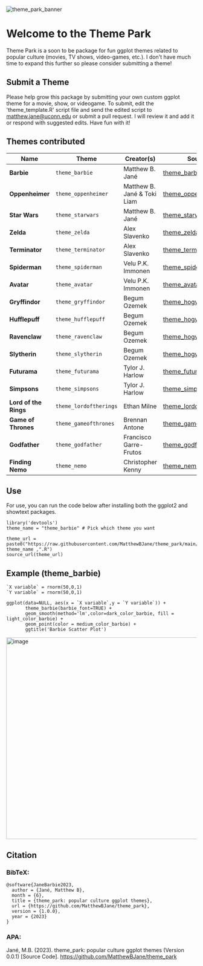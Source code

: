 ![theme_park_banner](https://github.com/MatthewBJane/theme_park/assets/52077481/4c2e2885-d879-46e6-b61d-b253d8382597)

# Welcome to the Theme Park
Theme Park is a soon to be package for fun ggplot themes related to popular culture (movies, TV shows, video-games, etc.). I don't have much time to expand this further so please consider submitting a theme!

## Submit a Theme
Please help grow this package by submitting your own custom ggplot theme for a movie, show, or videogame. To submit, edit the 'theme_template.R' script file and send the edited script to matthew.jane@uconn.edu or submit a pull request. I will review it and add it or respond with suggested edits. Have fun with it!

## Themes contributed

Name | Theme | Creator(s) | Source
---- | ----- | ---------- | ------
**Barbie** | `theme_barbie` | Matthew B. Jané | [theme_barbie.R](https://raw.githubusercontent.com/MatthewBJane/theme_park/main/theme_barbie.R)
**Oppenheimer** | `theme_oppenheimer` | Matthew B. Jané & Toki Liam | [theme_oppenheimer.R](https://raw.githubusercontent.com/MatthewBJane/theme_park/main/theme_oppenheimer.R)
**Star Wars** | `theme_starwars` | Matthew B. Jané | [theme_starwars.R](https://raw.githubusercontent.com/MatthewBJane/theme_park/main/theme_starwars.R)
**Zelda** | `theme_zelda` | Alex Slavenko | [theme_zelda.R](https://raw.githubusercontent.com/MatthewBJane/theme_park/main/theme_zelda.R)
**Terminator** | `theme_terminator` | Alex Slavenko | [theme_terminator.R](https://raw.githubusercontent.com/MatthewBJane/theme_park/main/theme_terminator.R)
**Spiderman** | `theme_spiderman` | Velu P.K. Immonen | [theme_spiderman.R](https://raw.githubusercontent.com/MatthewBJane/theme_park/main/theme_spiderman.R)
**Avatar** | `theme_avatar` | Velu P.K. Immonen | [theme_avatar.R](https://raw.githubusercontent.com/MatthewBJane/theme_park/main/theme_avatar.R)
**Gryffindor** | `theme_gryffindor` | Begum Ozemek | [theme_hogwarts.R](https://raw.githubusercontent.com/MatthewBJane/theme_park/main/theme_hogwarts.R)
**Hufflepuff** | `theme_hufflepuff` | Begum Ozemek | [theme_hogwarts.R](https://raw.githubusercontent.com/MatthewBJane/theme_park/main/theme_hogwarts.R)
**Ravenclaw** | `theme_ravenclaw` | Begum Ozemek | [theme_hogwarts.R](https://raw.githubusercontent.com/MatthewBJane/theme_park/main/theme_hogwarts.R)
**Slytherin** | `theme_slytherin` | Begum Ozemek | [theme_hogwarts.R](https://raw.githubusercontent.com/MatthewBJane/theme_park/main/theme_hogwarts.R)
**Futurama** | `theme_futurama` | Tylor J. Harlow | [theme_futurama.R](https://raw.githubusercontent.com/MatthewBJane/theme_park/main/theme_futurama.R)
**Simpsons** | `theme_simpsons` | Tylor J. Harlow | [theme_simpsons.R](https://raw.githubusercontent.com/MatthewBJane/theme_park/main/theme_simpsons.R)
**Lord of the Rings** | `theme_lordoftherings` | Ethan Milne | [theme_lordoftherings.R](https://raw.githubusercontent.com/MatthewBJane/theme_park/main/theme_lordoftherings.R)
**Game of Thrones** | `theme_gameofthrones` | Brennan Antone | [theme_gameofthrones.R](https://raw.githubusercontent.com/MatthewBJane/theme_park/main/theme_gameofthrones.R)
**Godfather** | `theme_godfather` | Francisco Garre-Frutos | [theme_godfather.R](https://raw.githubusercontent.com/MatthewBJane/theme_park/main/theme_godfather.R)
**Finding Nemo** | `theme_nemo` | Christopher Kenny | [theme_nemo.R](https://raw.githubusercontent.com/MatthewBJane/theme_park/main/theme_nemo.R)



## Use
For use, you can run the code below after installing both the ggplot2 and showtext packages.
```
library('devtools')
theme_name = "theme_barbie" # Pick which theme you want

theme_url = paste0("https://raw.githubusercontent.com/MatthewBJane/theme_park/main/", theme_name ,".R")
source_url(theme_url)
```

## Example (theme_barbie)

```
`X variable` = rnorm(50,0,1)
`Y variable` = rnorm(50,0,1)

ggplot(data=NULL, aes(x = `X variable`,y = `Y variable`)) +
       theme_barbie(barbie_font=TRUE) +
       geom_smooth(method='lm',color=dark_color_barbie, fill = light_color_barbie) +
       geom_point(color = medium_color_barbie) +
       ggtitle('Barbie Scatter Plot')
```
<img width="534" alt="image" src="https://github.com/MatthewBJane/theme_barbie/assets/52077481/cc45bdd6-d1f6-44a9-b9f3-cb52736f4188">

## Citation

### BibTeX:
```
@software{JaneBarbie2023,
  author = {Jané, Matthew B},
  month = {6},
  title = {theme_park: popular culture ggplot themes},
  url = {https://github.com/MatthewBJane/theme_park},
  version = {1.0.0},
  year = {2023}
}
```
### APA:
Jané, M.B. (2023). theme_park: popular culture ggplot themes (Version 0.0.1) [Source Code]. https://github.com/MatthewBJane/theme_park

